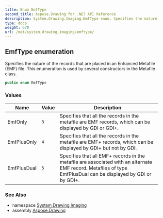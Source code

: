```yaml
---
title: Enum EmfType
second_title: Aspose.Drawing for .NET API Reference
description: System.Drawing.Imaging.EmfType enum. Specifies the nature of the records that are placed in an Enhanced Metafile EMF file. This enumeration is used by several constructors in the Metafile class
type: docs
weight: 670
url: /net/system.drawing.imaging/emftype/
---
```

## EmfType enumeration

Specifies the nature of the records that are placed in an Enhanced Metafile (EMF) file. This enumeration is used by several constructors in the Metafile class.

```csharp
public enum EmfType
```

### Values

| Name | Value | Description |
| --- | --- | --- |
| EmfOnly | `3` | Specifies that all the records in the metafile are EMF records, which can be displayed by GDI or GDI+. |
| EmfPlusOnly | `4` | Specifies that all the records in the metafile are EMF+ records, which can be displayed by GDI+ but not by GDI. |
| EmfPlusDual | `5` | Specifies that all EMF+ records in the metafile are associated with an alternate EMF record. Metafiles of type EmfPlusDual can be displayed by GDI or by GDI+. |

### See Also

* namespace [System.Drawing.Imaging](../../system.drawing.imaging/)
* assembly [Aspose.Drawing](../../)


